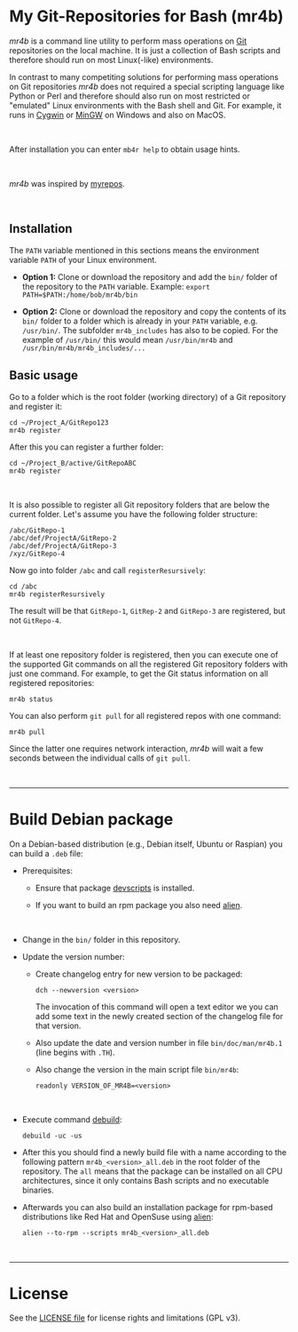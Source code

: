 # My Git-Repositories for Bash (mr4b) ##

*mr4b* is a command line utility to perform mass operations on [Git](https://git-scm.com/) repositories on the local machine. 
It is just a collection of Bash scripts and therefore should run on most Linux(-like) environments. 

In contrast to many competiting solutions for performing mass operations on Git repositories *mr4b* does
not required a special scripting language like Python or Perl and therefore should also run on most
restricted or "emulated" Linux environments with the Bash shell and Git.
For example, it runs in [Cygwin](https://www.cygwin.com/) or [MinGW](http://www.mingw.org/) on Windows
and also on MacOS.

<br>

After installation you can enter `mb4r help` to obtain usage hints.

<br>

*mr4b* was inspired by [myrepos](https://myrepos.branchable.com/).

<br>


## Installation ##

The `PATH` variable mentioned in this sections means the environment variable `PATH`
of your Linux environment.

* **Option 1:**
  Clone or download the repository and add the `bin/` folder of the repository to the `PATH` variable. 
  Example: `export PATH=$PATH:/home/bob/mr4b/bin`    

* **Option 2:**
  Clone or download the repository and copy the contents of its `bin/` folder
  to a folder which is already in your `PATH` variable, e.g. `/usr/bin/`. 
  The subfolder `mr4b_includes` has also to be copied.
  For the example of `/usr/bin/` this would mean `/usr/bin/mr4b` and
   `/usr/bin/mr4b/mr4b_includes/...`


## Basic usage ##

Go to a folder which is the root folder (working directory) of a Git repository and register it:

    cd ~/Project_A/GitRepo123
    mr4b register
    
After this you can register a further folder:

    cd ~/Project_B/active/GitRepoABC
    mr4b register

<br>

It is also possible to register all Git repository folders that are below the current folder. Let's assume you have the following folder structure:

    /abc/GitRepo-1
    /abc/def/ProjectA/GitRepo-2
    /abc/def/ProjectA/GitRepo-3
    /xyz/GitRepo-4
    
Now go into folder `/abc` and call `registerResursively`:

    cd /abc
    mr4b registerResursively
    
The result will be that `GitRepo-1`, `GitRep-2` and `GitRepo-3` are registered, but not `GitRepo-4`.

<br>    

If at least one repository folder is registered, then you can execute one of the supported Git commands on all the registered Git repository folders 
with just one command. 
For example, to get the Git status information on all registered repositories:

    mr4b status

You can also perform `git pull` for all registered repos with one command:

    mr4b pull

Since the latter one requires network interaction, *mr4b* will wait a few seconds between the individual calls of `git pull`.

<br>

----
# Build Debian package

On a Debian-based distribution (e.g., Debian itself, Ubuntu or Raspian) you can build a `.deb` file:

* Prerequisites:

    * Ensure that package [devscripts](https://packages.debian.org/jessie/devscripts) is installed.

    * If you want to build an rpm package you also need [alien](https://packages.debian.org/jessie/alien).

<br>    

* Change in the `bin/` folder in this repository.

* Update the version number:

    * Create changelog entry for new version to be packaged:

          dch --newversion <version>

        The invocation of this command will open a text editor we you can add some text in the newly created section of the changelog file for that version.

    * Also update the date and version number in file `bin/doc/man/mr4b.1` (line begins with `.TH`). 

    * Also change the version in the main script file `bin/mr4b`:

          readonly VERSION_OF_MR4B=<version>
<br>

* Execute command [debuild](https://manpages.debian.org/jessie/devscripts/debuild.1.en.html):

      debuild -uc -us

* After this you should find a newly build file with a name according to the following pattern `mr4b_<version>_all.deb` in the root folder of the repository. The `all` means that the package can be installed on all CPU architectures, since it only contains Bash scripts and no executable binaries.

* Afterwards you can also build an installation package for rpm-based distributions like Red Hat and OpenSuse using
[alien](https://manpages.debian.org/buster/alien/alien.1p.en.html):

      alien --to-rpm --scripts mr4b_<version>_all.deb

<br>

----
# License

See the [LICENSE file](LICENSE.md) for license rights and limitations (GPL v3).

